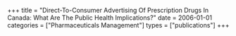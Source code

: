 +++
title = "Direct-To-Consumer Advertising Of Prescription Drugs In Canada: What Are The Public Health Implications?"
date = 2006-01-01
categories = ["Pharmaceuticals Management"]
types = ["publications"]
+++
